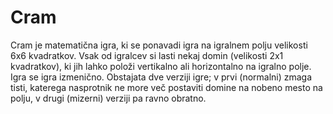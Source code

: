 # Cram
Cram je matematična igra, ki se ponavadi igra na igralnem polju velikosti 6x6 kvadratkov. Vsak od igralcev si lasti nekaj 
domin (velikosti 2x1 kvadratkov), ki jih lahko položi vertikalno ali horizontalno na igralno polje. Igra se igra izmenično. 
Obstajata dve verziji igre; v prvi (normalni) zmaga tisti, katerega nasprotnik ne more več postaviti domine na nobeno mesto 
na polju, v drugi (mizerni) verziji pa ravno obratno.
